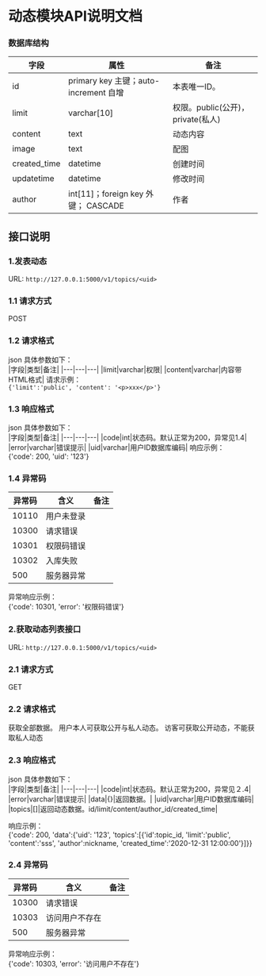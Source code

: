 # 动态模块API说明文档
### 数据库结构  
|字段|属性|备注|
|---|---|---|
|id|primary key 主键；auto-increment 自增|本表唯一ID。|
|limit|varchar[10]|权限。public(公开)，private(私人)|
|content|text|动态内容|
|image|text|配图|
|created_time|datetime|创建时间|
|updatetime|datetime|修改时间|
|author|int[11]；foreign key 外键； CASCADE|作者|

## 接口说明  
### 1.发表动态  
URL: `http://127.0.0.1:5000/v1/topics/<uid>`  
### 1.1 请求方式  
POST
### 1.2 请求格式  
json 具体参数如下：  
|字段|类型|备注|
|---|---|---|
|limit|varchar|权限|
|content|varchar|内容带HTML格式|
请求示例：  
`{'limit':'public', 'content': '<p>xxx</p>'} `
### 1.3 响应格式  
json 具体参数如下：  
|字段|类型|备注|
|---|---|---|
|code|int|状态码。默认正常为200，异常见1.4|
|error|varchar|错误提示|
|uid|varchar|用户ID数据库编码|
响应示例：  
{'code': 200, 'uid': '123'}  
### 1.4 异常码  
|异常码|含义|备注|
|---|---|---|
|10110|用户未登录||
|10300|请求错误||
|10301|权限码错误||
|10302|入库失败||
|500|服务器异常||
异常响应示例：  
{'code': 10301, 'error': '权限码错误'} 

### 2.获取动态列表接口  
URL: `http://127.0.0.1:5000/v1/topics/<uid>`  
### 2.1 请求方式  
GET
### 2.2 请求格式  
获取全部数据。
用户本人可获取公开与私人动态。
访客可获取公开动态，不能获取私人动态
### 2.3 响应格式  
json 具体参数如下：  
|字段|类型|备注|
|---|---|---|
|code|int|状态码。默认正常为200，异常见２.4|
|error|varchar|错误提示|
|data|{}|返回数据。|
|uid|varchar|用户ID数据库编码|
|topics|[]|返回动态数据。id/limit/content/author_id/created_time|

响应示例：  
{'code': 200, 'data':{'uid': '123', 'topics':[{'id':topic_id, 'limit':'public', 'content':'sss', 'author':nickname, 'created_time':'2020-12-31 12:00:00'}]}}  
### 2.4 异常码  
|异常码|含义|备注|
|---|---|---|
|10300|请求错误||
|10303|访问用户不存在||
|500|服务器异常||
异常响应示例：  
{'code': 10303, 'error': '访问用户不存在'} 